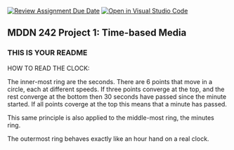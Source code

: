 [![Review Assignment Due Date](https://classroom.github.com/assets/deadline-readme-button-24ddc0f5d75046c5622901739e7c5dd533143b0c8e959d652212380cedb1ea36.svg)](https://classroom.github.com/a/JAZAP9dv)
[![Open in Visual Studio Code](https://classroom.github.com/assets/open-in-vscode-718a45dd9cf7e7f842a935f5ebbe5719a5e09af4491e668f4dbf3b35d5cca122.svg)](https://classroom.github.com/online_ide?assignment_repo_id=11440819&assignment_repo_type=AssignmentRepo)
## MDDN 242 Project 1: Time-based Media  

### THIS IS YOUR README
HOW TO READ THE CLOCK:

The inner-most ring are the seconds. There are 6 points that move in a circle, each at different speeds. If three points converge at the top, and the rest converge at the bottom then 30 seconds have passed since the minute started.
If all points coverge at the top this means that a minute has passed.

This same principle is also applied to the middle-most ring, the minutes ring.

The outermost ring behaves exactly like an hour hand on a real clock.